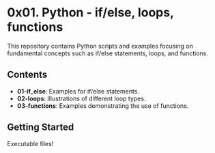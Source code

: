 # 0x01. Python - if/else, loops, functions

This repository contains Python scripts and examples focusing on fundamental concepts such as if/else statements, loops, and functions.

## Contents

- **01-if_else**: Examples for if/else statements.
- **02-loops**: Illustrations of different loop types.
- **03-functions**: Examples demonstrating the use of functions.

## Getting Started

Executable files!

